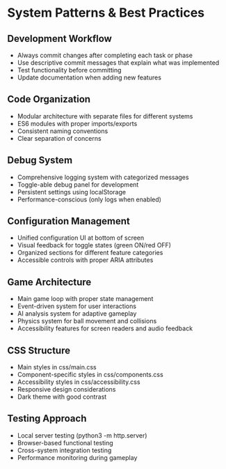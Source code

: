 # System Patterns & Best Practices

## Development Workflow
- Always commit changes after completing each task or phase
- Use descriptive commit messages that explain what was implemented
- Test functionality before committing
- Update documentation when adding new features

## Code Organization
- Modular architecture with separate files for different systems
- ES6 modules with proper imports/exports
- Consistent naming conventions
- Clear separation of concerns

## Debug System
- Comprehensive logging system with categorized messages
- Toggle-able debug panel for development
- Persistent settings using localStorage
- Performance-conscious (only logs when enabled)

## Configuration Management
- Unified configuration UI at bottom of screen
- Visual feedback for toggle states (green ON/red OFF)
- Organized sections for different feature categories
- Accessible controls with proper ARIA attributes

## Game Architecture
- Main game loop with proper state management
- Event-driven system for user interactions
- AI analysis system for adaptive gameplay
- Physics system for ball movement and collisions
- Accessibility features for screen readers and audio feedback

## CSS Structure
- Main styles in css/main.css
- Component-specific styles in css/components.css
- Accessibility styles in css/accessibility.css
- Responsive design considerations
- Dark theme with good contrast

## Testing Approach
- Local server testing (python3 -m http.server)
- Browser-based functional testing
- Cross-system integration testing
- Performance monitoring during gameplay
